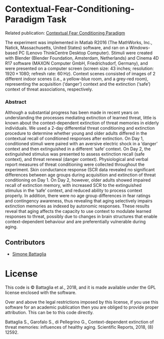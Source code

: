 # Contextual-Fear-Conditioning-Paradigm Task
Related publication: 
[Contextual Fear Conditioning Paradigm](https://www.nature.com/articles/s41598-018-31000-9)

The experiment was implemented in Matlab R2016 (The MathWorks, Inc., Natick, Massachusetts, United States) software, and ran on a Windows-based PC (Lenovo ThinkCentre Desktop Computer). Stimuli were created with Blender (Blender Foundation, Amsterdam, Netherlands) and Cinema 4D R17 software (MAXON Computer GmbH, Friedrichsdorf, Germany), and were presented on a computer screen (screen size: 43 inches; resolution: 1920 × 1080; refresh rate: 60 Hz). Context scenes consisted of images of 2 different indoor scenes (i.e., a yellow-blue room, and a grey-red room), representing the acquisition (‘danger’) context and the extinction (‘safe’) context of threat associations, respectively.

### Abstract
Although a substantial progress has been made in recent years on understanding the processes mediating extinction of learned threat, little is known about the context-dependent extinction of threat memories in elderly individuals. We used a 2-day differential threat conditioning and extinction procedure to determine whether young and older adults differed in the contextual recall of conditioned responses after extinction. On Day 1, conditioned stimuli were paired with an aversive electric shock in a ‘danger’ context and then extinguished in a different ‘safe’ context. On Day 2, the extinguished stimulus was presented to assess extinction recall (safe context), and threat renewal (danger context). Physiological and verbal report measures of threat conditioning were collected throughout the experiment. Skin conductance response (SCR data revealed no significant differences between age groups during acquisition and extinction of threat conditioning on Day 1. On Day 2, however, older adults showed impaired recall of extinction memory, with increased SCR to the extinguished stimulus in the ‘safe’ context, and reduced ability to process context properly. In addition, there were no age group differences in fear ratings and contingency awareness, thus revealing that aging selectively impairs extinction memories as indexed by autonomic responses. These results reveal that aging affects the capacity to use context to modulate learned responses to threat, possibly due to changes in brain structures that enable context-dependent behaviour and are preferentially vulnerable during aging.

## Contributors
 - [Simone Battaglia](simonebt92@gmail.com)


# License
This code is © Battaglia et al., 2018, and it is made available 
under the GPL license enclosed with the software.

Over and above the legal restrictions imposed by this license, 
if you use this software for an academic publication then 
you are obliged to provide proper attribution. 
This can be to this code directly.


Battaglia S., Garofalo S., di Pellegrino G., 
Context-dependent extinction of threat memories: 
influences of healthy aging. Scientific Reports, 2018, (8) 12592.
